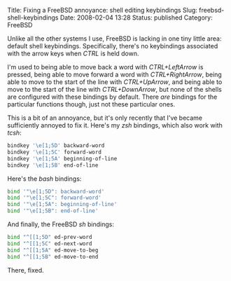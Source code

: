 Title: Fixing a FreeBSD annoyance: shell editing keybindings
Slug: freebsd-shell-keybindings
Date: 2008-02-04 13:28
Status: published
Category: FreeBSD

Unlike all the other systems I use, FreeBSD is lacking in one tiny little area: default shell keybindings. Specifically, there's no keybindings associated with the arrow keys when _CTRL_ is held down.

I'm used to being able to move back a word with _CTRL+LeftArrow_ is pressed, being able to move forward a word with _CTRL+RightArrow_, being able to move to the start of the line with _CTRL+UpArrow_, and being able to move to the start of the line with _CTRL+DownArrow_, but none of the shells are configured with these bindings by default. There _are_ bindings for the particular functions though, just not these particular ones.

This is a bit of an annoyance, but it's only recently that I've became sufficiently annoyed to fix it. Here's my _zsh_ bindings, which also work with _tcsh_:

```sh
bindkey '\e[1;5D' backward-word
bindkey '\e[1;5C' forward-word
bindkey '\e[1;5A' beginning-of-line
bindkey '\e[1;5B' end-of-line
```

Here's the _bash_ bindings:

```sh
bind '"\e[1;5D": backward-word'
bind '"\e[1;5C": forward-word'
bind '"\e[1;5A": beginning-of-line'
bind '"\e[1;5B": end-of-line'
```

And finally, the FreeBSD _sh_ bindings:

```sh
bind "^[[1;5D" ed-prev-word
bind "^[[1;5C" ed-next-word
bind "^[[1;5A" ed-move-to-beg
bind "^[[1;5B" ed-move-to-end
```

There, fixed.
